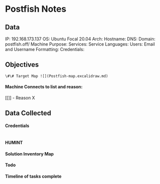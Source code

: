 # Postfish Notes

## Data 

IP: 192.168.173.137
OS: Ubuntu Focal 20.04
Arch:
Hostname:
DNS:
Domain:  postfish.off/
Machine Purpose: 
Services:
Service Languages:
Users:
Email and Username Formatting:
Credentials:

## Objectives

`\#\# Target Map ![](Postfish-map.excalidraw.md)`

#### Machine Connects to list and reason:

[[]] - Reason X

## Data Collected

#### Credentials
```
```

#### HUMINT


#### Solution Inventory Map


#### Todo 


#### Timeline of tasks complete
      
